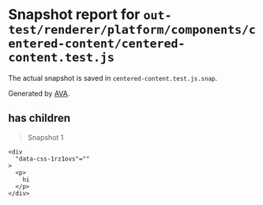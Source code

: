 # Snapshot report for `out-test/renderer/platform/components/centered-content/centered-content.test.js`

The actual snapshot is saved in `centered-content.test.js.snap`.

Generated by [AVA](https://ava.li).

## has children

> Snapshot 1

    <div
      "data-css-1rz1ovs"=""
    >
      <p>
        hi
      </p>
    </div>
